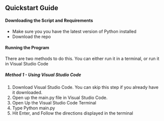 ## Quickstart Guide
#### Downloading the Script and Requirements
- Make sure you you have the latest version of Python installed
- Download the repo
#### Running the Program
There are two methods to do this. You can either run it in a terminal, or run it in Visual Studio Code
##### Method 1 - Using Visual Studio Code
1. Download Visual Studio Code. You can skip this step if you already have it downloaded.
2. Open up the main.py file in Visual Studio Code.
3. Open Up the Visual Studio Code Terminal
4. Type Python main.py
5. Hit Enter, and Follow the directions displayed in the terminal
